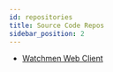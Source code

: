 ```yaml
---
id: repositories  
title: Source Code Repos  
sidebar_position: 2
---
```


- [Watchmen Web Client](https://github.com/Indexical-Metrics-Measure-Advisory/watchmen-web-client)